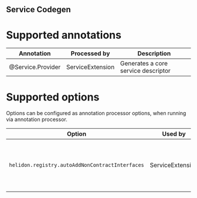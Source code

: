 Service Codegen
---------------

# Supported annotations

| Annotation        | Processed by     | Description                         |
|-------------------|------------------|-------------------------------------|
| @Service.Provider | ServiceExtension | Generates a core service descriptor |


# Supported options
Options can be configured as annotation processor options, when running via annotation processor.

| Option                                          | Used by          | Description                                                                                                                                                              |
|-------------------------------------------------|------------------|--------------------------------------------------------------------------------------------------------------------------------------------------------------------------|
| `helidon.registry.autoAddNonContractInterfaces` | ServiceExtension | If set to `true`, all implemented interfaces and super types are considered a contract; by default, `@Service.Contract` or `@Service.ExternalContracts` must be in place |